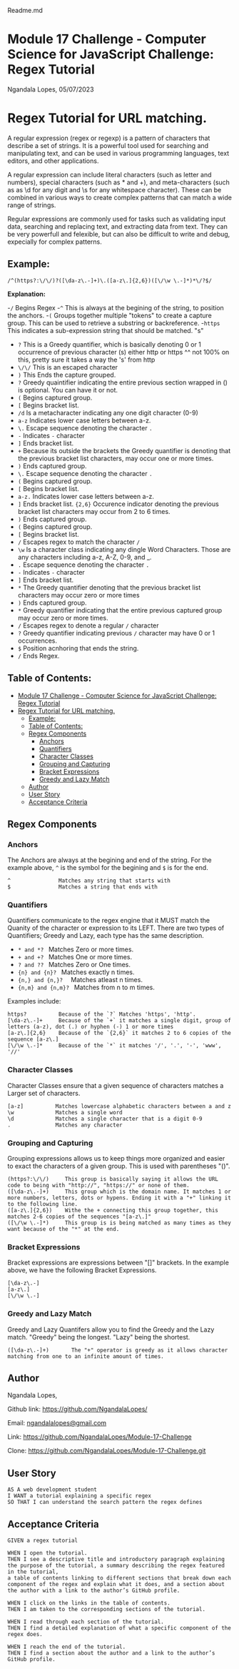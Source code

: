Readme.md
# Module 17 Challenge - Computer Science for JavaScript Challenge: Regex Tutorial

Ngandala Lopes, 05/07/2023

# Regex Tutorial for URL matching.

A regular expression (regex or regexp) is a pattern of characters that describe a set of strings. It is a powerful tool used for searching and manipulating text, and can be used in various programming languages, text editors, and other applications.

A regular expression can include literal characters (such as letter and numbers), special characters (such as * and +), and meta-characters (such as as \d for any digit and \s for any whitespace character).
These can be combined in various ways to create complex patterns that can match a wide range of strings.

Regular expressions are commonly used for tasks such as validating input data, searching and replacing text, and extracting data from text. They can be very powerfull and felexible, but can also be difficult to write and debug, expecially for complex patterns.


## Example:

```regexp
/^(https?:\/\/)?([\da-z\.-]+)\.([a-z\.]{2,6})([\/\w \.-]*)*\/?$/ 
```

**Explanation:**

-`/` Begins Regex
-`^` This is always at the begining of the string, to position the anchors.
-`(` Groups together multiple "tokens" to create a capture group. This can be used to retrieve a substring or backreference.
-`https` This indicates a sub-expression string that should be matched. "s"
- `?` This is a Greedy quantifier, which is basically denoting 0 or 1 occurrence of previous character (s) either http or https
^^ not 100% on this, pretty sure it takes a way the 's' from http
- `\/\/` This is an escaped character 
- `)` This Ends the capture grouped.
- `?` Greedy quaintifier indicating the entire previous section wrapped in () is optional. You can have it or not.
- `(` Begins captured group.
- `[` Begins bracket list.
- `/d` Is a metacharacter indicating any one digit character (0-9)
- `a-z` Indicates lower case letters between a-z.
- `\.` Escape sequence denoting the character `.`
- `-` Indicates `-` character
- `]` Ends bracket list.
- `+` Because its outside the brackets the Greedy quantifier is denoting that the previous bracket list characters, may occur one or more times.
- `)` Ends captured group.
- `\.` Escape sequence denoting the character `.`
- `(` Begins captured group.
- `[` Begins bracket list.
- `a-z.` Indicates lower case letters between a-z.
- `]` Ends bracket list.
`{2,6}` Occurence indicator denoting the previous bracket list characters may occur from 2 to 6 times.
- `)` Ends captured group.
- `(` Begins captured group.
- `[` Begins bracket list.
- `/` Escapes regex to match the character `/`
- `\w` Is a character class indicating any dingle Word Characters. Those are any characters including a-z, A-Z, 0-9, and _.
- `.` Escape sequence denoting the character `.`
- `-` Indicates `-` character
- `]` Ends bracket list.
- `*` The Greedy quantifier denoting that the previous bracket list characters may occur zero or more times
- `)` Ends captured group.
- `*` Greedy quantifier indicating that the entire previous captured group may occur zero or more times.
- `/` Escapes regex to denote a regular `/` character
- `?` Greedy quantifier indicating previous `/` character may have 0 or 1 occurrences.
- `$` Position acnhoring that ends the string.
- `/` Ends Regex.


## Table of Contents:

- [Module 17 Challenge - Computer Science for JavaScript Challenge: Regex Tutorial](#module-17-challenge---computer-science-for-javascript-challenge-regex-tutorial)
- [Regex Tutorial for URL matching.](#regex-tutorial-for-url-matching)
  - [Example:](#example)
  - [Table of Contents:](#table-of-contents)
  - [Regex Components](#regex-components)
    - [Anchors](#anchors)
    - [Quantifiers](#quantifiers)
    - [Character Classes](#character-classes)
    - [Grouping and Capturing](#grouping-and-capturing)
    - [Bracket Expressions](#bracket-expressions)
    - [Greedy and Lazy Match](#greedy-and-lazy-match)
  - [Author](#author)
  - [User Story](#user-story)
  - [Acceptance Criteria](#acceptance-criteria)


## Regex Components

### Anchors

The Anchors are always at the begining and end of the string. For the example above, `^` is the symbol for the begining and `$` is for the end.

```text
^               Matches any string that starts with
$               Matches a string that ends with 
```


### Quantifiers

Quantifiers communicate to the regex engine that it MUST match the Quanity of the character or expression to its LEFT. 
There are two types of Quantifiers; Greedy and Lazy, each type has the same description.
- `* and *? `           Matches Zero or more times. 
- `+ and +? `           Matches One or more times.
- `? and ?? `           Matches Zero or One times.
- `{n} and {n}? `       Matches exactly n times.
- `{n,} and {n,}?  `    Matches atleast n times.
- `{n,m} and {n,m}? `   Matches from n to m times.

Examples include:

```text
https?          Because of the `?` Matches 'https', 'http'. 
[\da-z\.-]+     Because of the `+` it matches a single digit, group of letters (a-z), dot (.) or hyphen (-) 1 or more times
[a-z\.]{2,6}    Because of the `{2,6}` it matches 2 to 6 copies of the sequence [a-z\.]
[\/\w \.-]*     Because of the `*` it matches '/', '.', '-', 'www', '//'
```

### Character Classes

Character Classes ensure that a given sequence of characters matches a Larger set of characters. 


```text
[a-z]          Matches lowercase alphabetic characters between a and z
\w             Matches a single word
\d             Matches a single character that is a digit 0-9
.              Matches any character
```

### Grouping and Capturing

Grouping expressions allows us to keep things more organized and easier to exact the characters of a given group. This is used with parentheses "()".

```text
(https?:\/\/)     This group is basically saying it allows the URL code to being with "http://", "https://" or none of them.
([\da-z\.-]+)     This group which is the domain name. It matches 1 or more numbers, letters, dots or hypens. Ending it with a "+" linking it to the following line.
([a-z\.]{2,6})    Withe the + connecting this group together, this matches 2-6 copies of the sequences "[a-z\.]"
([\/\w \.-]*)     This group is is being matched as many times as they want because of the "*" at the end. 

```

### Bracket Expressions

Bracket expressions are expressions between "[]" brackets. In the example above, we have the following Bracket Expressions.

```text
[\da-z\.-]
[a-z\.]
[\/\w \.-]
```

### Greedy and Lazy Match

Greedy and Lazy Quantifers allow you to find the Greedy and the Lazy match. "Greedy" being the longest. "Lazy" being the shortest.

```text
([\da-z\.-]+)       The "+" operator is greedy as it allows character matching from one to an infinite amount of times.
```


## Author

Ngandala Lopes,

Github link: https://github.com/NgandalaLopes/

Email: ngandalalopes@gmail.com

Link: https://github.com/NgandalaLopes/Module-17-Challenge

Clone: https://github.com/NgandalaLopes/Module-17-Challenge.git
## User Story

```text
AS A web development student
I WANT a tutorial explaining a specific regex
SO THAT I can understand the search pattern the regex defines
```

## Acceptance Criteria

```text
GIVEN a regex tutorial

WHEN I open the tutorial.
THEN I see a descriptive title and introductory paragraph explaining the purpose of the tutorial, a summary describing the regex featured in the tutorial, 
a table of contents linking to different sections that break down each component of the regex and explain what it does, and a section about the author with a link to the author’s GitHub profile.

WHEN I click on the links in the table of contents.
THEN I am taken to the corresponding sections of the tutorial.

WHEN I read through each section of the tutorial.
THEN I find a detailed explanation of what a specific component of the regex does.

WHEN I reach the end of the tutorial.
THEN I find a section about the author and a link to the author’s GitHub profile.
```

